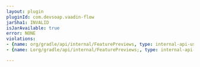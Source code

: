 ```yaml
---
layout: plugin
pluginId: com.devsoap.vaadin-flow
jarSha1: INVALID
isJarAvailable: true
error: NONE
violations:
- {name: org/gradle/api/internal/FeaturePreviews, type: internal-api-usage}
- {name: Lorg/gradle/api/internal/FeaturePreviews;, type: internal-api-usage}

---
```


